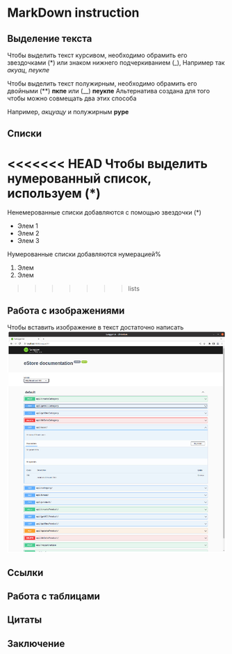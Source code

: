 # MarkDown instruction

## Выделение текста
Чтобы выделить текст курсивом, необходимо обрамить его звездочками (*) или знаком нижнего подчеркиванием
(_), Например так *акуац*, _пеукпе_

Чтобы выделить текст полужирным, необходимо обрамить его двойными (**) **пкпе** или (__) __пеукпе__
Альтернатива создана для того чтобы можно совмещать  два этих способа

Например, _акцуацу_ и полужирным **руре**

## Списки

<<<<<<< HEAD
Чтобы выделить  нумерованный список, используем (*)
=======
Ненемерованные списки добавляются с помощью звездочки (*)

* Элем 1
* Элем 2
* Элем 3

Нумерованные списки добавляются нумерацией%

1. Элем
2. Элем
>>>>>>> lists

## Работа с изображениями

Чтобы вставить изображение в текст достаточно написать 
![Пример изображения](pic_swaggeGetUser.jpg)

## Ссылки

## Работа с таблицами 

## Цитаты

## Заключение


